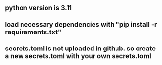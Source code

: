 ## python version is 3.11

## load necessary dependencies with "pip install -r requirements.txt"

## secrets.toml is not uploaded in github. so create a new secrets.toml with your own secrets.toml 
